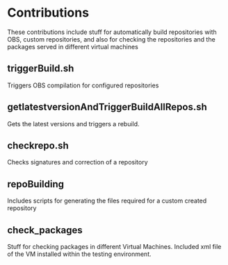 Contributions
================

These contributions include stuff for automatically build repositories with OBS, 
custom repositories, and also for checking the repositories and the packages served 
in different virtual machines

triggerBuild.sh
---------------

Triggers OBS compilation for configured repositories 

getlatestversionAndTriggerBuildAllRepos.sh
------------------------------------------

Gets the latest versions and triggers a rebuild. 

checkrepo.sh
------------
Checks signatures and correction of a repository

repoBuilding
------------
Includes scripts for generating the files required for a custom created repository

check_packages
--------------
Stuff for checking packages in different Virtual Machines.
Included xml file of the VM installed within the testing environment.
